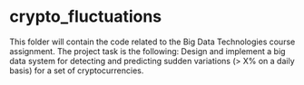 # crypto_fluctuations

This folder will contain the code related to the Big Data Technologies course assignment. The project task is the following:
Design and implement a big data system for detecting and predicting sudden variations (> X% on a daily basis) for a set of cryptocurrencies. 
